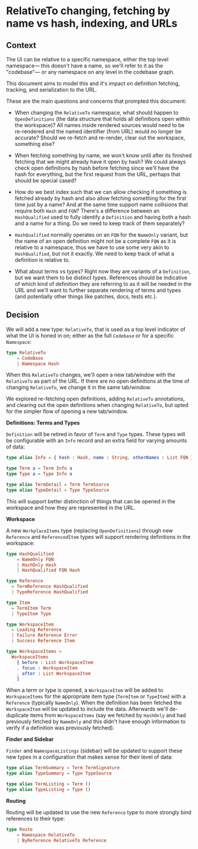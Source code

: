 RelativeTo changing, fetching by name vs hash, indexing, and URLs
=================================================================

Context
-------

The UI can be relative to a specific namespace, either the top level namespace—
this doesn't have a name, so we'll refer to it as the "codebase"— or any
namespace on any level in the codebase graph. 

This document aims to model this and it's impact on definition fetching,
tracking, and serialization to the URL.

These are the main questions and concerns that prompted this document:

* When changing the `RelativeTo` namespace, what should happen to
  `OpenDefinitions` (the data structure that holds all definitions open within
  the workspace)? All names inside rendered sources would need to be
  re-rendered and the named identifier (from URL) would no longer be accurate?
  Should we re-fetch and re-render, clear out the workspace, something else?

* When fetching something by name, we won't know until after its finished
  fetching that we might already have it open by hash?  We could always check
  open definitions by hash before fetching since we'll have the hash for
  everything, but the first request from the URL, perhaps that should be
  special cased?

* How do we best index such that we can allow checking if something is fetched
  already by hash and also allow fetching something for the first time just by
  a name? And at the same time support name collisions that require both `Hash`
  and `FQN`? There's a difference between an `HashQualified` used to fully identify
  a `Definition` and having both a hash and a name for a thing. Do we need to
  keep track of them separately?

* `HashQualified` normally operates on an `FQN` for the `NameOnly` variant, but
  the name of an open definition might not be a complete `FQN` as it is
  relative to a namespace, thus we have to use some very akin to
  `HashQualified`, but not it exactly. We need to keep track of what
  a definition is relative to.

* What about terms vs types? Right now they are variants of a `Definition`, but
  we want them to be distinct types. References should be indicative of which
  kind of definition they are referring to as it will be needed in the URL and
  we'll want to further separate rendering of terms and types (and potentially
  other things like patches, docs, tests etc.).

Decision
--------

We will add a new type: `RelativeTo`, that is used as a top level indicator of
what the UI is honed in on; either as the full `Codebase` or for a specific
`Namespace`:

```elm
type RelativeTo
    = CodeBase
    | Namespace Hash
```

When this `RelativeTo` changes, we'll open a new tab/window with the
`RelativeTo` as part of the URL. If there are no open definitions at the time
of changing `RelativeTo`, we change it in the same tab/window.

We explored re-fetching open definitions, adding `RelativeTo` annotations, and
clearing out the open definitions when changing `RelativeTo`, but opted for the
simpler flow of opening a new tab/window.

**Definitions: Terms and Types**

`Definition` will be retired in favor of `Term` and `Type` types. These types
will be configurable with an `Info` record and an extra field for varying
amounts of data:

```elm
type alias Info = { hash : Hash, name : String, otherNames : List FQN }

type Term a = Term Info a
type Type a = Type Info a

type alias TermDetail = Term TermSource
type alias TypeDetail = Type TypeSource
```

This will support better distinction of things that can be opened in the
workspace and how they are represented in the URL.

**Workspace**

A new `WorkplaceItems` type (replacing `OpenDefinitions`) through new
`Reference` and `ReferencedItem` types will support rendering definitions in
the workspace:

```elm
type HashQualified
    = NameOnly FQN
    | HashOnly Hash
    | HashQualified FQN Hash

type Reference 
  = TermReference HashQualified
  | TypeReference HashQualified

type Item 
  = TermItem Term 
  | TypeItem Type

type WorkspaceItem
  = Loading Reference
  | Failure Reference Error
  | Success Reference Item

type WorkspaceItems = 
  WorkspaceItems 
    { before : List WorkspaceItem
    , focus : WorkspaceItem
    , after : List WorkspaceItem
    }
```

When a term or type is opened, a `WorkspaceItem` will be added to
`WorkspaceItems` for the appropriate item type (`TermItem` or `TypeItem`) with
a `Reference` (typically `NameOnly`). When the definition has been fetched the
`WorkspaceItem` will be updated to include the data. 
Afterwards we'll de-duplicate items from `WorkspaceItems` (say we fetched by
`HashOnly` and had previously fetched by `NameOnly` and this didn't have enough
information to verify if a definition was previously fetched).

**Finder and Sidebar**

`Finder` and `NamespaceListings` (sidebar) will be updated to support these new
types in a configuration that makes sense for their level of data:

```elm
type alias TermSummary = Term TermSignature
type alias TypeSummary = Type TypeSource

type alias TermListing = Term ()
type alias TypeListing = Type ()
```

**Routing**

Routing will be updated to use the new `Reference` type to more strongly bind
references to their type:

```elm
type Route
    = Namespace RelativeTo
    | ByReference RelativeTo Reference
```
